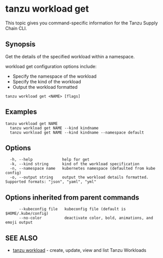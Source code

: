 # tanzu workload get

This topic gives you command-specific information for the Tanzu Supply Chain CLI.

## Synopsis

Get the details of the specified workload within a namespace.

workload get configuration options include:

- Specify the namespace of the workload
- Specify the kind of the workload
- Output the workload formatted

```console
tanzu workload get <NAME> [flags]
```

## Examples

```console
tanzu workload get NAME
  tanzu workload get NAME --kind kindname
  tanzu workload get NAME --kind kindname --namespace default
```

## Options

```console
  -h, --help             help for get
  -k, --kind string      kind of the workload specification
  -n, --namespace name   kubernetes namespace (defaulted from kube config)
  -o, --output string    output the workload details formatted. Supported formats: "json", "yaml", "yml"
```

## Options inherited from parent commands

```console
      --kubeconfig file   kubeconfig file (default is $HOME/.kube/config)
      --no-color          deactivate color, bold, animations, and emoji output
```

## SEE ALSO

- [tanzu workload](tanzu_workload.hbs.md) - create, update, view and list Tanzu Workloads